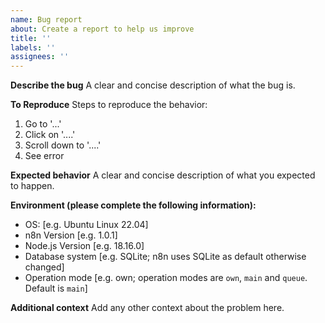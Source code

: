 ```yaml
---
name: Bug report
about: Create a report to help us improve
title: ''
labels: ''
assignees: ''
---
```


**Describe the bug**
A clear and concise description of what the bug is.

**To Reproduce**
Steps to reproduce the behavior:

1. Go to '...'
2. Click on '....'
3. Scroll down to '....'
4. See error

**Expected behavior**
A clear and concise description of what you expected to happen.

**Environment (please complete the following information):**

- OS: [e.g. Ubuntu Linux 22.04]
- n8n Version [e.g. 1.0.1]
- Node.js Version [e.g. 18.16.0]
- Database system [e.g. SQLite; n8n uses SQLite as default otherwise changed]
- Operation mode [e.g. own; operation modes are `own`, `main` and `queue`. Default is `main`]

**Additional context**
Add any other context about the problem here.
